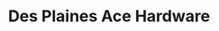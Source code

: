 ---
title: "Des Plaines Ace Hardware"
url: /des-plaines/des-plaines-ace-hardware/
shop: Baumarkt
---